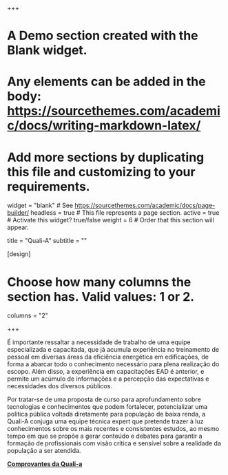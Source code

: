 +++
# A Demo section created with the Blank widget.
# Any elements can be added in the body: https://sourcethemes.com/academic/docs/writing-markdown-latex/
# Add more sections by duplicating this file and customizing to your requirements.

widget = "blank"  # See https://sourcethemes.com/academic/docs/page-builder/
headless = true  # This file represents a page section.
active = true  # Activate this widget? true/false
weight = 6  # Order that this section will appear.

title = "Quali-A"
subtitle = ""

[design]
  # Choose how many columns the section has. Valid values: 1 or 2.
  columns = "2"

+++

É importante ressaltar a necessidade de trabalho de uma equipe especializada e capacitada, que já acumula experiência no treinamento de pessoal em diversas áreas da eficiência energética em edificações, de forma a abarcar todo o conhecimento necessário para plena realização do escopo. Além disso, a experiência em capacitações EAD é anterior, e permite um acúmulo de informações e a percepção das expectativas e necessidades dos diversos públicos. 

Por tratar-se de uma proposta de curso para aprofundamento sobre tecnologias e conhecimentos que podem fortalecer, potencializar uma política pública voltada diretamente para população de baixa renda, a Quali-A conjuga uma equipe técnica expert que pretende trazer à luz conhecimentos sobre os mais recentes e consistentes estudos, ao mesmo tempo em que se propõe a gerar conteúdo e debates para garantir a formação de profissionais com visão crítica e sensível sobre a realidade da população a ser atendida. 

**[Comprovantes da Quali-a](https://drive.google.com/file/d/1SQmAsehwqa7uOR-HYNglcWqHffjI8QGq/view)**
